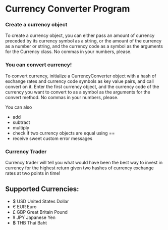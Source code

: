# Currency Converter Program

### Create a currency object
To create a currency object, you can either pass an amount of currency preceded by its currency symbol as a string, or the amount of the currency as a number or string, and the currency code as a symbol as the arguments for the Currency class. No commas in your numbers, please.

### You can convert currency!
To convert currency, initialize a CurrencyConverter object with a hash of exchange rates and currency code symbols as key value pairs, and call convert on it. Enter the first currency object, and the currency code of the currency you want to convert to as a symbol as the arguments for the convert method. No commas in your numbers, please.

You can also
* add
* subtract
* multiply
* check if two currency objects are equal using ==
* receive sweet custom error messages

### Currency Trader

Currency trader will tell you what would have been the best way to invest in currency for the highest return given two hashes of currency exchange rates at two points in time!

## Supported Currencies:
* $ USD United States Dollar
* € EUR Euro
* £ GBP Great Britain Pound
* ¥ JPY Japanese Yen
* ฿ THB Thai Baht

